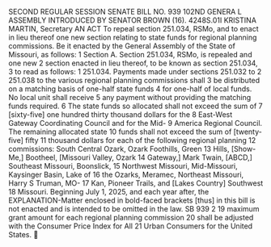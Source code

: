 SECOND REGULAR SESSION
SENATE BILL NO. 939
102ND GENERA L ASSEMBLY
INTRODUCED BY SENATOR BROWN (16).
4248S.01I KRISTINA MARTIN, Secretary
AN ACT
To repeal section 251.034, RSMo, and to enact in lieu thereof one new section relating to state
funds for regional planning commissions.
Be it enacted by the General Assembly of the State of Missouri, as follows:
1 Section A. Section 251.034, RSMo, is repealed and one new
2 section enacted in lieu thereof, to be known as section 251.034,
3 to read as follows:
1 251.034. Payments made under sections 251.032 to
2 251.038 to the various regional planning commissions shall
3 be distributed on a matching basis of one-half state funds
4 for one-half of local funds. No local unit shall receive
5 any payment without providing the matching funds required.
6 The state funds so allocated shall not exceed the sum of
7 [sixty-five] one hundred thirty thousand dollars for the
8 East-West Gateway Coordinating Council and for the Mid-
9 America Regional Council. The remaining allocated state
10 funds shall not exceed the sum of [twenty-five] fifty
11 thousand dollars for each of the following regional planning
12 commissions: South Central Ozark, Ozark Foothills, Green
13 Hills, [Show-Me,] Bootheel, [Missouri Valley, Ozark
14 Gateway,] Mark Twain, [ABCD,] Southeast Missouri, Boonslick,
15 Northwest Missouri, Mid-Missouri, Kaysinger Basin, Lake of
16 the Ozarks, Meramec, Northeast Missouri, Harry S Truman, MO-
17 Kan, Pioneer Trails, and [Lakes Country] Southwest
18 Missouri. Beginning July 1, 2025, and each year after, the
EXPLANATION-Matter enclosed in bold-faced brackets [thus] in this bill is not enacted
and is intended to be omitted in the law.
SB 939 2
19 maximum grant amount for each regional planning commission
20 shall be adjusted with the Consumer Price Index for All
21 Urban Consumers for the United States.
